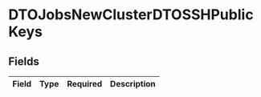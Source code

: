 # DTOJobsNewClusterDTOSSHPublicKeys


## Fields

| Field       | Type        | Required    | Description |
| ----------- | ----------- | ----------- | ----------- |